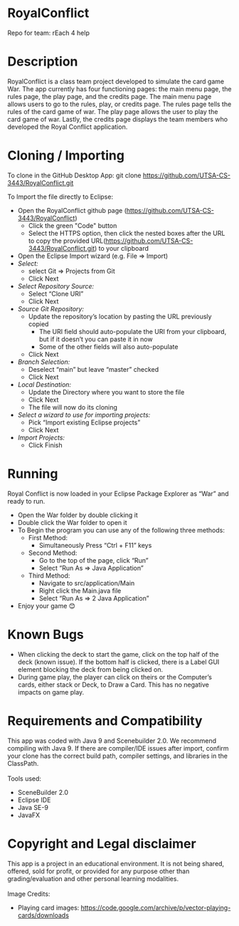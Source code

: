 # RoyalConflict
Repo for team: rEach 4 help

# Description
RoyalConflict is a class team project developed to simulate the card game War. The app currently has four functioning pages: the main menu page, the rules page, the play page, and the credits page. The main menu page allows users to go to the rules, play, or credits page. The rules page tells the rules of the card game of war. The play page allows the user to play the card game of war. Lastly, the credits page displays the team members who developed the Royal Conflict application.

# Cloning / Importing
To clone in the GitHub Desktop App: git clone https://github.com/UTSA-CS-3443/RoyalConflict.git 

To Import the file directly to Eclipse:
- Open the RoyalConflict github page (https://github.com/UTSA-CS-3443/RoyalConflict)
     - Click the green "Code" button
     - Select the HTTPS option, then click the nested boxes after the URL to copy the provided URL(https://github.com/UTSA-CS-3443/RoyalConflict.git) to your clipboard
- Open the Eclipse Import wizard (e.g. File => Import)
- *Select:*
     - select Git => Projects from Git
     - Click Next
- *Select Repository Source:*
     - Select “Clone URI”
     - Click Next
- *Source Git Repository:*
     - Update the repository’s location by pasting the URL previously copied
          - The URI field should auto-populate the URI from your clipboard, but if it doesn’t you can paste it in now
          - Some of the other fields will also auto-populate
     - Click Next
- *Branch Selection:*  
     - Deselect “main” but leave “master” checked
     - Click Next
- *Local Destination:* 
     - Update the Directory where you want to store the file
     - Click Next
     - The file will now do its cloning
- *Select a wizard to use for importing projects:*
     - Pick “Import existing Eclipse projects”
     - Click Next
- *Import Projects:*
     - Click Finish

# Running
Royal Conflict is now loaded in your Eclipse Package Explorer as “War” and ready to run.
- Open the War folder by double clicking it
- Double click the War folder to open it
- To Begin the program you can use any of the following three methods:
     - First Method:
          - Simultaneously Press “Ctrl + F11” keys
     - Second Method:
          - Go to the top of the page, click “Run”
          - Select “Run As => Java Application”
     - Third Method:
          - Navigate to src/application/Main
          - Right click the Main.java file
          - Select “Run As => 2 Java Application”
- Enjoy your game 😊

# Known Bugs
- When clicking the deck to start the game, click on the top half of the deck (known issue). If the bottom half is clicked, there is a Label GUI element blocking the deck from being clicked on.
- During game play, the player can click on theirs or the Computer’s cards, either stack or Deck, to Draw a Card. This has no negative impacts on game play.

# Requirements and Compatibility
This app was coded with Java 9 and Scenebuilder 2.0. We recommend compiling with Java 9. If there are compiler/IDE issues after import, confirm your clone has the correct build path, compiler settings, and libraries in the ClassPath. \
\
Tools used:
- SceneBuilder 2.0
- Eclipse IDE
- Java SE-9
- JavaFX

# Copyright and Legal disclaimer
This app is a project in an educational environment. It is not being shared, offered, sold for profit, or provided for any purpose other than grading/evaluation and other personal learning modalities. \
\
Image Credits:
- Playing card images: https://code.google.com/archive/p/vector-playing-cards/downloads
